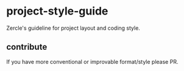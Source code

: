 # project-style-guide
Zercle's guideline for project layout and coding style.

## contribute
If you have more conventional or improvable format/style please PR.

